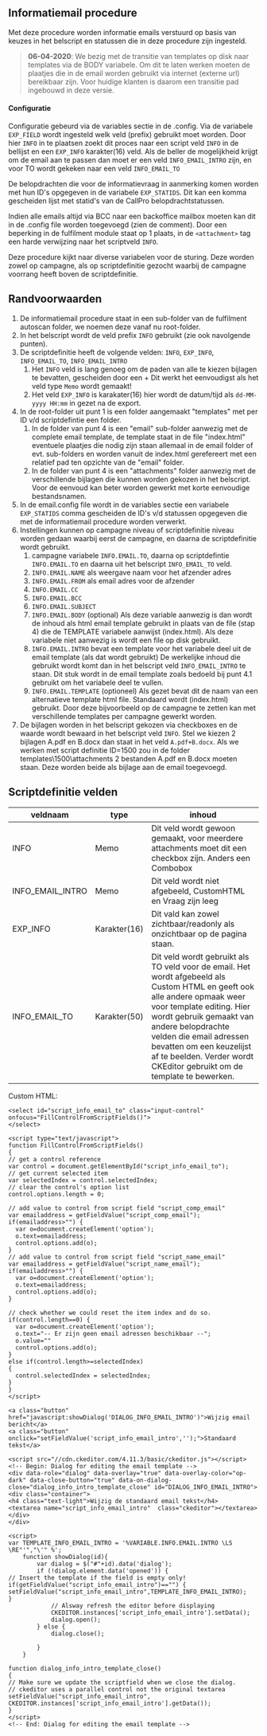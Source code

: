 ## Informatiemail procedure ##

Met deze procedure worden informatie emails verstuurd op basis van keuzes in het belscript en statussen die in deze procedure zijn ingesteld. 
> **06-04-2020**: We bezig met de transitie van templates op disk naar templates via de BODY variabele. Om dit te laten werken moeten de plaatjes die in de email worden gebruikt via internet (externe url) bereikbaar zijn. Voor huidige klanten is daarom een transitie pad ingebouwd in deze versie.

#### Configuratie ####
Configuratie gebeurd via de variables sectie in de .config. Via de variabele `EXP_FIELD` wordt ingesteld welk veld (prefix) gebruikt moet worden. 
Door hier `INFO` in te plaatsen zoekt dit proces naar een script veld `INFO` in de bellijst en een `EXP_INFO` karakter(16) veld. 
Als de beller de mogelijkheid krijgt om de email aan te passen dan moet er een veld `INFO_EMAIL_INTRO` zijn, en voor TO wordt gekeken naar een veld `INFO_EMAIL_TO`

De belopdrachten die voor de informatievraag in aanmerking komen worden met hun ID's opgegeven in de variabele `EXP_STATIDS`. Dit kan een komma gescheiden lijst met statid's van de CallPro belopdrachtstatussen.

Indien alle emails altijd via BCC naar een backoffice mailbox moeten kan dit in de .config file worden toegevoegd (zien de comment).
Door een beperking in de fulfilment module staat op 1 plaats, in de `<attachment>` tag een harde verwijzing naar het scriptveld `INFO`.

Deze procedure kijkt naar diverse variabelen voor de sturing. 
Deze worden zowel op campagne, als op scriptdefinitie gezocht waarbij de campagne voorrang heeft boven de scriptdefinitie.


## Randvoorwaarden ##

1. De informatiemail procedure staat in een sub-folder van de fulfilment autoscan folder, we noemen deze vanaf nu root-folder.
2. In het belscript wordt de veld prefix `INFO` gebruikt (zie ook navolgende punten).
3. De scriptdefinitie heeft de volgende velden: `INFO`, `EXP_INFO`, `INFO_EMAIL_TO`, `INFO_EMAIL_INTRO`  
    1. Het `INFO` veld is lang genoeg om de paden van alle te kiezen bijlagen te bevatten, gescheiden door een + Dit werkt het eenvoudigst als het veld type `Memo` wordt gemaakt!  
    2. Het veld `EXP_INFO` is karakater(16) hier wordt de datum/tijd als `dd-MM-yyyy HH:mm` in gezet na de export.
4. In de root-folder uit punt 1 is een folder aangemaakt "templates" met per ID v/d scriptdefintie een folder.  
    1. In de folder van punt 4 is een "email" sub-folder aanwezig met de complete email template, de template staat in de file "index.html" eventuele plaatjes die nodig zijn staan allemaal in de email folder of evt. sub-folders en worden vanuit de index.html gerefereert met een relatief pad ten opzichte van de "email" folder.  
    2. In de folder van punt 4 is een "attachments" folder aanwezig met de verschillende bijlagen die kunnen worden gekozen in het belscript. Voor de eenvoud kan beter worden gewerkt met korte eenvoudige bestandsnamen.
5. In de email.config file wordt in de variables sectie een variabele `EXP_STATIDS` comma gescheiden de ID's v/d statussen opgegeven die met de informatiemail procedure worden verwerkt.
6. Instellingen kunnen op campagne niveau of scriptdefinitie niveau worden gedaan waarbij eerst de campagne, en daarna de scriptdefinitie wordt gebruikt.  
    1. campagne variabele `INFO.EMAIL.TO`, daarna op scriptdefintie `INFO.EMAIL.TO` en daarna uit het belscript `INFO_EMAIL_TO` veld.  
    2. `INFO.EMAIL.NAME` als weergave naam voor het afzender adres  
    3. `INFO.EMAIL.FROM` als email adres voor de afzender 
    4. `INFO.EMAIL.CC`
    5. `INFO.EMAIL.BCC`  
    6. `INFO.EMAIL.SUBJECT`  
    7. `INFO.EMAIL.BODY` (optional) Als deze variable aanwezig is dan wordt de inhoud als html email template gebruikt in plaats van de file (stap 4) die de TEMPLATE variabele aanwijst (index.html). Als deze variabele niet aanwezig is wordt een file op disk gebruikt.
    8. `INFO.EMAIL.INTRO` bevat een template voor het variabele deel uit de email template (als dat wordt gebruikt) De werkelijke inhoud die gebruikt wordt komt dan in het belscript veld `INFO_EMAIL_INTRO` te staan. Dit stuk wordt in de email template zoals bedoeld bij punt 4.1 gebruikt om het variabele deel te vullen.
    9. `INFO.EMAIL.TEMPLATE` (optioneel) Als gezet bevat dit de naam van een alternatieve template html file. Standaard wordt (index.html) gebruikt. Door deze bijvoorbeeld op de campagne te zetten kan met verschillende templates per campagne gewerkt worden.
7. De bijlagen worden in het belscript gekozen via checkboxes en de waarde wordt bewaard in het belscript veld `INFO`. Stel we kiezen 2 bijlagen A.pdf en B.docx dan staat in het veld `A.pdf+B.docx`. Als we werken met script definitie ID=1500 zou in de folder templates\1500\attachments 2 bestanden A.pdf en B.docx moeten staan. Deze worden beide als bijlage aan de email toegevoegd. 

## Scriptdefinitie velden ##

veldnaam | type | inhoud
---------|------|-------
INFO | Memo | Dit veld wordt gewoon gemaakt, voor meerdere attachments moet dit een checkbox zijn. Anders een Combobox
INFO_EMAIL_INTRO | Memo | Dit veld wordt niet afgebeeld, CustomHTML en Vraag zijn leeg  
EXP_INFO | Karakter(16) | Dit vald kan zowel zichtbaar/readonly als onzichtbaar op de pagina staan. 
INFO_EMAIL_TO | Karakter(50) | Dit veld wordt gebruikt als TO veld voor de email. Het wordt afgebeeld als Custom HTML en geeft ook alle andere opmaak weer voor template editing. Hier wordt gebruik gemaakt van andere belopdrachte velden die email adressen bevatten om een keuzelijst af te beelden. Verder wordt CKEditor gebruikt om de template te bewerken.

Custom HTML:
```
<select id="script_info_email_to" class="input-control" onfocus="FillControlFromScriptFields()">
</select>

<script type="text/javascript">
function FillControlFromScriptFields() 
{
// get a control reference
var control = document.getElementById("script_info_email_to");
// get current selected item
var selectedIndex = control.selectedIndex;
// clear the control's option list
control.options.length = 0;

// add value to control from script field "script_comp_email"
var emailaddress = getFieldValue("script_comp_email");
if(emailaddress>"") {
  var o=document.createElement('option');
  o.text=emailaddress;
  control.options.add(o);
}
// add value to control from script field "script_name_email"
var emailaddress = getFieldValue("script_name_email");
if(emailaddress>"") {
  var o=document.createElement('option');
  o.text=emailaddress;
  control.options.add(o);
}

// check whether we could reset the item index and do so.
if(control.length==0) {
  var o=document.createElement('option');
  o.text="-- Er zijn geen email adressen beschikbaar --";
  o.value=""
  control.options.add(o);
}
else if(control.length>=selectedIndex)
{
  control.selectedIndex = selectedIndex;
}
}
</script>

<a class="button" href="javascript:showDialog('DIALOG_INFO_EMAIL_INTRO')">Wijzig email bericht</a>
<a class="button" onclick="setFieldValue('script_info_email_intro','');">Standaard tekst</a>

<script src="//cdn.ckeditor.com/4.11.3/basic/ckeditor.js"></script>
<!-- Begin: Dialog for editing the email template -->
<div data-role="dialog" data-overlay="true" data-overlay-color="op-dark" data-close-button="true" data-on-dialog-close="dialog_info_intro_template_close" id="DIALOG_INFO_EMAIL_INTRO">
<div class="container">
<h4 class="text-light">Wijzig de standaard email tekst</h4>
<textarea name="script_info_email_intro"  class="ckeditor"></textarea>
</div>
</div>

<script>
var TEMPLATE_INFO_EMAIL_INTRO = '%VARIABLE.INFO.EMAIL.INTRO \LS \RE"'","\'" %';
	function showDialog(id){
		var dialog = $("#"+id).data('dialog');
		if (!dialog.element.data('opened')) {
// Insert the template if the field is empty only!
if(getFieldValue("script_info_email_intro")=="") {
setFieldValue("script_info_email_intro",TEMPLATE_INFO_EMAIL_INTRO);
}
			// Alsway refresh the editor before displaying
			CKEDITOR.instances['script_info_email_intro'].setData();
			dialog.open();
		} else {
			dialog.close();

		}
	}

function dialog_info_intro_template_close()
{
// Make sure we update the scriptfield when we close the dialog.
// ckeditor uses a parallel control not the original textarea
setFieldValue("script_info_email_intro", CKEDITOR.instances['script_info_email_intro'].getData());
}
</script>
<!-- End: Dialog for editing the email template -->
```